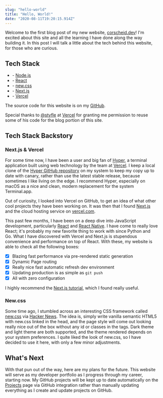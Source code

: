```yaml
---
slug: "hello-world"
title: "Hello, World!"
date: "2020-08-11T19:20:15.914Z"
---
```


Welcome to the first blog post of my new website, [corscheid.dev](/)! I'm excited about this site and all the learning I have done along the way building it. In this post I will talk a little about the tech behind this website, for those who are curious.

## Tech Stack

- \- [Node.js](https://nodejs.org/)
- \- [React](https://reactjs.org/)
- \- [new.css](https://newcss.net)
- \- [Next.js](https://nextjs.org/)
- \- [Vercel](https://vercel.com)

The source code for this website is on my [GitHub](https://github.com/corscheid/corscheid.dev).

Special thanks to [@styfle](https://twitter.com/styfle) at [Vercel](https://twitter.com/vercel) for granting me permission
to reuse some of his code for the blog portion of this site.

## Tech Stack Backstory

### Next.js &amp; Vercel

For some time now, I have been a user and big fan of [Hyper](https://hyper.is), a terminal application built using web
technology by the team at [Vercel](https://github.com/vercel). I keep a local clone of the
[Hyper GitHub repository](https://github.com/vercel/hyper) on my system to keep my copy up to date with canary, rather than
use the latest stable release, because sometimes I like living on the edge. I recommend Hyper, especially on macOS as a
nice and clean, modern replacement for the system Terminal.app.

Out of curiosity, I looked into Vercel on GitHub, to get an idea of what other cool projects they have been working on.
It was then that I found [Next.js](https://nextjs.org) and the cloud hosting service on [vercel.com](https://vercel.com).

This past few months, I have been on a deep dive into JavaScript development, particularly [React](https://reactjs.org/)
and [React Native](https://reactnative.dev/). I have come to really love React; it's probably my new favorite thing to
work with since Python and Go. What I have discovered with Vercel and Next.js is stupendous convenience and performance
on top of React. With these, my website is able to check all the following boxes:

- [x] Blazing fast performance via pre-rendered static generation
- [x] Dynamic Page routing
- [x] Really nice fast automatic refresh dev environment
- [x] Updating production is as simple as `git push`
- [x] All with zero configuration

I highly recommend the [Next.js tutorial](https://nextjs.org/learn/basics/create-nextjs-app), which I found really useful.

### New.css

Some time ago, I stumbled across an interesting CSS framework called [new.css](https://newcss.net) via
[Hacker News](https://news.ycombinator.com/item?id=23220081). The idea is, simply write vanilla semantic HTML5 with
new.css linked in the head, and the page style will come out looking really nice out of the box without any id or classes
in the tags. Dark theme and light theme are both supported, and the theme rendered depends on your system preferences. I
quite liked the look of new.css, so I have decided to use it here, with only a few minor adjustments.

## What's Next

With that pun out of the way, here are my plans for the future. This website will serve as my developer portfolio as I
progress through my career, starting now. My GitHub projects will be kept up to date automatically on the
[Projects](/projects) page via GitHub integration rather than manually updating everything as I create and update projects
on GitHub.
